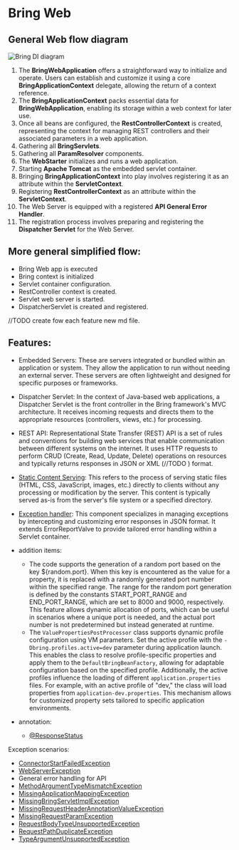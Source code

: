 # Bring Web

## General Web flow diagram

![Bring DI diagram](https://github.com/YevgenDemoTestOrganization/bring/assets/114337016/06604708-d660-4e2c-ba08-ef8b215bbcb3)

1. The **BringWebApplication** offers a straightforward way to initialize and operate. Users can establish and customize it using a core **BringApplicationContext** delegate, allowing the return of a context reference.
2. The **BringApplicationContext** packs essential data for **BringWebApplication**, enabling its storage within a web context for later use.
3. Once all beans are configured, the **RestControllerContext** is created, representing the context for managing REST controllers and their associated parameters in a web application.
4. Gathering all **BringServlets**.
5. Gathering all **ParamResolver** components.
6. The **WebStarter** initializes and runs a web application.
7. Starting **Apache Tomcat** as the embedded servlet container.
8. Bringing **BringApplicationContext** into play involves registering it as an attribute within the **ServletContext**.
9. Registering **RestControllerContext** as an attribute within the **ServletContext**.
10. The Web Server is equipped with a registered **API General Error Handler**. 
11. The registration process involves preparing and registering the **Dispatcher Servlet** for the Web Server.

## More general simplified flow:

- Bring Web app is executed
- Bring context is initialized
- Servlet container configuration.
- RestController context is created.
- Servlet web server is started.
- DispatcherServlet is created and registered.


//TODO create fow each feature new md file.

## Features:

- Embedded Servers: These are servers integrated or bundled within an application or system. They allow the application to run without needing an external server. These servers are often lightweight and designed for specific purposes or frameworks.
- Dispatcher Servlet: In the context of Java-based web applications, a Dispatcher Servlet is the front controller in the Bring framework's MVC architecture. It receives incoming requests and directs them to the appropriate resources (controllers, views, etc.) for processing.
- REST API: Representational State Transfer (REST) API is a set of rules and conventions for building web services that enable communication between different systems on the internet. It uses HTTP requests to perform CRUD (Create, Read, Update, Delete) operations on resources and typically returns responses in JSON or XML (//TODO ) format.
- [Static Content Serving](features/web/servlet/StaticResourceController.md): This refers to the process of serving static files (HTML, CSS, JavaScript, images, etc.) directly to clients without any processing or modification by the server. This content is typically served as-is from the server's file system or a specified directory.
- [Exception handler](/features/web/servlet/JsonExceptionHandler.md): This component specializes in managing exceptions by intercepting and customizing error responses in JSON format. It extends ErrorReportValve to provide tailored error handling within a Servlet container.


- addition items:
  - The code supports the generation of a random port based on the key ${random.port}. When this key is encountered as the value for a property, it is replaced with a randomly generated port number within the specified range. The range for the random port generation is defined by the constants START_PORT_RANGE and END_PORT_RANGE, which are set to 8000 and 9000, respectively. This feature allows dynamic allocation of ports, which can be useful in scenarios where a unique port is needed, and the actual port number is not predetermined but instead generated at runtime.
  - The `ValuePropertiesPostProcessor` class supports dynamic profile configuration using VM parameters. Set the active profile with the `-Dbring.profiles.active=dev` parameter during application launch. This enables the class to resolve profile-specific properties and apply them to the `DefaultBringBeanFactory`, allowing for adaptable configuration based on the specified profile. Additionally, the active profiles influence the loading of different `application.properties` files. For example, with an active profile of "dev," the class will load properties from `application-dev.properties`. This mechanism allows for customized property sets tailored to specific application environments.

- annotation: 
  - [@ResponseStatus](features/web/servlet/annotation/ResponseStatus.md)

Exception scenarios:

- [ConnectorStartFailedException](features/web/server/exception/ConnectorStartFailedException.md)
- [WebServerException](features/web/server/exception/WebServerException.md)
- General error handling for API
- [MethodArgumentTypeMismatchException](features/web/servlet/exception/MethodArgumentTypeMismatchException.md)
- [MissingApplicationMappingException](features/web/servlet/exception/MissingApplicationMappingException.md)
- [MissingBringServletImplException](features/web/servlet/exception/MissingBringServletImplException.md)
- [MissingRequestHeaderAnnotationValueException](features/web/servlet/exception/MissingRequestHeaderAnnotationValueException.md)
- [MissingRequestParamException](features/web/servlet/exception/MissingRequestParamException.md)
- [RequestBodyTypeUnsupportedException](features/web/servlet/exception/RequestBodyTypeUnsupportedException.md)
- [RequestPathDuplicateException](features/web/servlet/exception/RequestPathDuplicateException.md)
- [TypeArgumentUnsupportedException](features/web/servlet/exception/TypeArgumentUnsupportedException.md)
